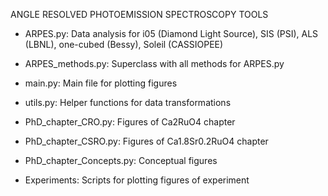 ANGLE RESOLVED PHOTOEMISSION SPECTROSCOPY TOOLS

- ARPES.py:       Data analysis for i05 (Diamond Light Source), SIS (PSI), ALS (LBNL), one-cubed (Bessy), Soleil (CASSIOPEE)

- ARPES_methods.py: Superclass with all methods for ARPES.py

- main.py:        Main file for plotting figures

- utils.py:       Helper functions for data transformations

- PhD_chapter_CRO.py: Figures of Ca2RuO4 chapter

- PhD_chapter_CSRO.py: Figures of Ca1.8Sr0.2RuO4 chapter

- PhD_chapter_Concepts.py: Conceptual figures

- Experiments:    Scripts for plotting figures of experiment
